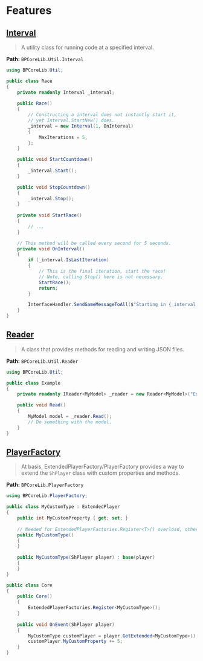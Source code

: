 <!-- panels:start -->
# Features

<!-- div:title-panel -->
## [Interval](/Features/Interval.md)

<!-- div:left-panel -->
> A utility class for running code at a specified interval.

**Path:** `BPCoreLib.Util.Interval`  
<!-- div:right-panel -->
```csharp
using BPCoreLib.Util;

public class Race
{
    private readonly Interval _interval;
    
    public Race()
    {
        // Constructing a interval does not instantly start it,
        // yet Interval.StartNew() does.
        _interval = new Interval(1, OnInterval)
        {
            MaxIterations = 5,
        };
    }

    public void StartCountdown()
    {
        _interval.Start();
    }

    public void StopCountdown()
    {
        _interval.Stop();
    }
    
    private void StartRace()
    {
        // ...
    }

    // This method will be called every second for 5 seconds.
    private void OnInterval()
    {
        if (_interval.IsLastIteration)
        {
            // This is the final iteration, start the race!
            // Note, calling Stop() here is not necessary.
            StartRace();
            return;
        }

        InterfaceHandler.SendGameMessageToAll($"Starting in {_interval.RemainingIterations} seconds!");
    }
}
```


<!-- div:title-panel -->
## [Reader](/Features/Reader.md)

<!-- div:left-panel -->
> A class that provides methods for reading and writing JSON files.

**Path:** `BPCoreLib.Util.Reader`
<!-- div:right-panel -->
```csharp
using BPCoreLib.Util;

public class Example
{
    private readonly IReader<MyModel> _reader = new Reader<MyModel>("Example.json");

    public void Read()
    {
        MyModel model = _reader.Read();
        // Do something with the model.
    }
}
```

<!-- div:title-panel -->
## [PlayerFactory](/Features/PlayerFactory.md)

<!-- div:left-panel -->
> At basis, ExtendedPlayerFactory/PlayerFactory provides a way to extend the `ShPlayer` class with custom properties and methods.

**Path:** `BPCoreLib.PlayerFactory`
<!-- div:right-panel -->
```csharp
using BPCoreLib.PlayerFactory;

public class MyCustomType : ExtendedPlayer
{
    public int MyCustomProperty { get; set; }
    
    // Needed for ExtendedPlayerFactories.Register<T>() overload, otherwise unneeded.
    public MyCustomType()
    {
    }
    
    public MyCustomType(ShPlayer player) : base(player)
    {
    }
}

public class Core
{
    public Core()
    {
        ExtendedPlayerFactories.Register<MyCustomType>();
    }
    
    public void OnEvent(ShPlayer player)
    {
        MyCustomType customPlayer = player.GetExtended<MyCustomType>();
        customPlayer.MyCustomProperty += 5;
    }   
}
```

<!-- panels:end -->
